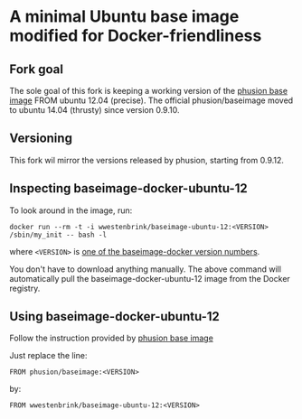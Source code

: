 # A minimal Ubuntu base image modified for Docker-friendliness
## Fork goal
The sole goal of this fork is keeping a working version of the [phusion base image](https://github.com/phusion/baseimage-docker) 
FROM ubuntu 12.04 (precise). The official phusion/baseimage moved to ubuntu 14.04 (thrusty) since version 0.9.10.

## Versioning
This fork wil mirror the versions released by phusion, starting from 0.9.12.

## Inspecting baseimage-docker-ubuntu-12

To look around in the image, run:

    docker run --rm -t -i wwestenbrink/baseimage-ubuntu-12:<VERSION> /sbin/my_init -- bash -l

where `<VERSION>` is [one of the baseimage-docker version numbers](https://github.com/wwestenbrink/baseimage-docker-ubuntu-12/blob/master/Changelog.md).

You don't have to download anything manually. The above command will automatically pull the baseimage-docker-ubuntu-12 image from the Docker registry.

## Using baseimage-docker-ubuntu-12
Follow the instruction provided by [phusion base image](https://github.com/phusion/baseimage-docker#using) 

Just replace the line:   
 
    FROM phusion/baseimage:<VERSION>
by:
  
    FROM wwestenbrink/baseimage-ubuntu-12:<VERSION>
